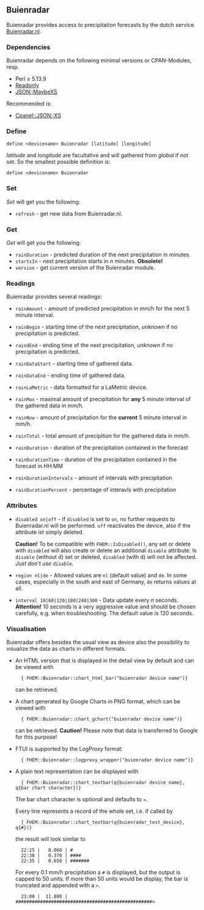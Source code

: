 <a name="Buienradar" />

## Buienradar
Buienradar provides access to precipitation forecasts by the dutch service [Buienradar.nl](https://www.buienradar.nl).

<span id="Buienradardependecies"></span>

### Dependencies
Buienradar depends on the following minimal versions or CPAN-Modules, <abbr>resp.</abbr> 

* Perl ≥ 5.13.9
* [Readonly](https://metacpan.org/pod/Readonly)
* [JSON::MaybeXS](https://metacpan.org/pod/JSON::MaybeXS)

Recommended is:

* [Cpanel::JSON::XS](https://metacpan.org/pod/Cpanel::JSON::XS)

<span id="Buienradardefine"></span>
### Define
    define <devicename> Buienradar [latitude] [longitude]

<var>latitude</var> and <var>longitude</var> are facultative and will gathered from <var>global</var> if not set.
So the smallest possible definition is:

    define <devicename> Buienradar
  
<span id="Buienradarset" />  

### Set
<var>Set</var> will get you the following:

* ``refresh``       - get new data from Buienradar.nl.

<span id="Buienradarget" />  

### Get
<var>Get</var> will get you the following:

* ``rainDuration``  - predicted duration of the next precipitation in minutes.
* ``startsIn``      - next precipitation starts in <var>n</var> minutes. **Obsolete!**
* ``version``       - get current version of the Buienradar module.

<span id="Buienradarreadings" />  

### Readings
Buienradar provides several readings:

* ``rainAmount``            - amount of predicted precipitation in mm/h for the next 5 minute interval.

* ``rainBegin``             - starting time of the next precipitation, <var>unknown</var> if no precipitation is predicted.

* ``raindEnd``              - ending time of the next precipitation, <var>unknown</var> if no precipitation is predicted.

* ``rainDataStart``         - starting time of gathered data.

* ``rainDataEnd``           - ending time of gathered data.

* ``rainLaMetric``          - data formatted for a LaMetric device.

* ``rainMax``               - maximal amount of precipitation for **any** 5 minute interval of the gathered data in mm/h.

* ``rainNow``               - amount of precipitation for the **current** 5 minute interval in mm/h.

* ``rainTotal``             - total amount of precipition for the gathered data in mm/h.

* ``rainDuration``          - duration of the precipitation contained in the forecast

* ``rainDurationTime``      - duration of the precipitation contained in the forecast in HH:MM

* ``rainDurationIntervals`` - amount of intervals with precipitation

* ``rainDurationPercent``   - percentage of interavls with precipitation

<span id="Buienradarattr" />

### Attributes
* <a name="disabled"></a> ``disabled on|off``   - If ``disabled`` is set to `on`, no further requests to Buienradar.nl will be performed. ``off`` reactivates the device, also if the attribute ist simply deleted.

    **Caution!** To be compatible with `FHEM::IsDisabled()`, any set or delete with `disabled` will also create or delete an additional `disable` attribute. Is `disable` (without d) set or deleted, `disabled` (with d) will not be affected. _Just don't use `disable`_.

* <a name="region"></a> ``region nl|de`` - Allowed values are ``nl`` (default value) and ``de``. In some cases, especially in the south and east of Germany, ``de`` returns values at all.

* <a name="interval"></a> ``interval 10|60|120|180|240|300`` - Data update every <var>n</var> seconds. **Attention!** 10 seconds is a very aggressive value and should be chosen carefully,  <abbr>e.g.</abbr> when troubleshooting. The default value is 120 seconds.  

### Visualisation
Buienradar offers besides the usual view as device also the possibility to visualize the data as charts in different formats.
* An HTML version that is displayed in the detail view by default and can be viewed with 
    
        { FHEM::Buienradar::chart_html_bar("buienradar device name")}

    can be retrieved.
    
* A chart generated by Google Charts in <abbr>PNG</abbr> format, which can be viewed with

        { FHEM::Buienradar::chart_gchart("buienradar device name")}
        
    can be retrieved. **Caution!** Please note that data is transferred to Google for this purpose!
    
* <abbr>FTUI</abbr> is supported by the  LogProxy format:

        { FHEM::Buienradar::logproxy_wrapper("buienradar device name")}
        
* A plain text representation can be displayed with

        { FHEM::Buienradar::chart_textbar(q{buienradar device name}, q{bar chart character})}
        
    The bar chart character is optional and defaults to `=`.
    
    Every line represents a record of the whole set, i.e. if called by
    
        { FHEM::Buienradar::chart_textbar(q{buienradar_test_device}, q{#})}
    
    the result will look similar to
    
        22:25 |   0.060 | #
        22:30 |   0.370 | ####
        22:35 |   0.650 | #######
        
    For every 0.1 mm/h precipitation a ``#`` is displayed, but the output is capped to 50 units. If
    more than 50 units would be display, the bar is truncated and appended with a ``>``.
    
        23:00 |  11.800 | ##################################################>